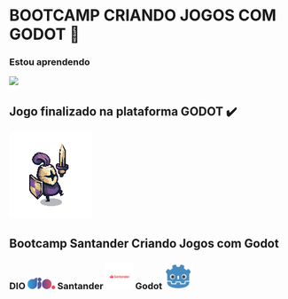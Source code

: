 # BOOTCAMP CRIANDO JOGOS COM GODOT 📜



### Estou aprendendo 


<img src="https://cdn.jsdelivr.net/gh/devicons/devicon@latest/icons/javascript/javascript-original.svg" width="50px">


## Jogo finalizado na plataforma GODOT :heavy_check_mark:

<img src="/Warrior_Purple_1.png">

## Bootcamp Santander Criando Jogos com Godot 





### DIO <img src="/logo-full.svg" width= "50px">   Santander  <img src="/santander-logo.png" width= "50px">   Godot    <img src="/godot.png" width="50px">



          
          
          


#
